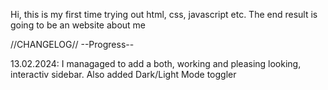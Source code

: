 Hi, this is my first time trying out html, css, javascript etc.
The end result is going to be an website about me



//CHANGELOG// --Progress--

13.02.2024:
            I managaged to add a both, working and pleasing looking, interactiv sidebar.
            Also added Dark/Light Mode toggler
